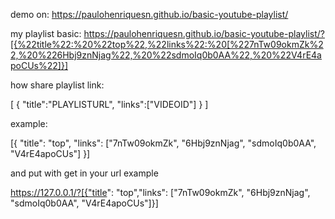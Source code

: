 demo on: https://paulohenriquesn.github.io/basic-youtube-playlist/

my playlist basic: https://paulohenriquesn.github.io/basic-youtube-playlist/?[{%22title%22:%20%22top%22,%22links%22:%20[%227nTw09okmZk%22,%20%226Hbj9znNjag%22,%20%22sdmoIq0b0AA%22,%20%22V4rE4apoCUs%22]}]


how share playlist link:

[
{
"title":"PLAYLISTURL",
"links":["VIDEOID"]
}
]

example:

[{
	"title": "top",
	"links": ["7nTw09okmZk", "6Hbj9znNjag", "sdmoIq0b0AA", "V4rE4apoCUs"]
}]

and put with get in your url example

https://127.0.0.1/?[{"title": "top","links": ["7nTw09okmZk", "6Hbj9znNjag", "sdmoIq0b0AA", "V4rE4apoCUs"]}]

